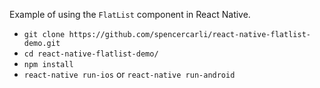 Example of using the `FlatList` component in React Native.

- `git clone https://github.com/spencercarli/react-native-flatlist-demo.git`
- `cd react-native-flatlist-demo/`
- `npm install`
- `react-native run-ios` or `react-native run-android`
